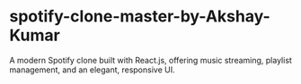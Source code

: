 # spotify-clone-master-by-Akshay-Kumar
 A modern Spotify clone built with React.js, offering music streaming, playlist management, and an elegant, responsive UI.
